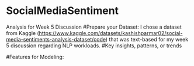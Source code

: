 # SocialMediaSentiment
Analysis for Week 5 Discussion
#Prepare your Dataset:
I chose a dataset from Kaggle (https://www.kaggle.com/datasets/kashishparmar02/social-media-sentiments-analysis-dataset/code) that was text-based for my week 5 discussion regarding NLP workloads.
#Key insights, patterns, or trends

#Features for Modeling:
